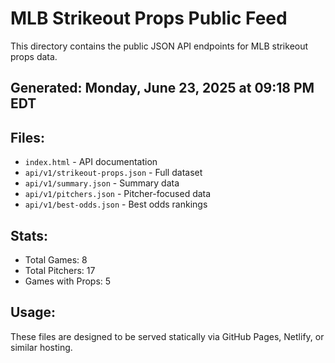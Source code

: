 # MLB Strikeout Props Public Feed

This directory contains the public JSON API endpoints for MLB strikeout props data.

## Generated: Monday, June 23, 2025 at 09:18 PM EDT

## Files:
- `index.html` - API documentation
- `api/v1/strikeout-props.json` - Full dataset
- `api/v1/summary.json` - Summary data
- `api/v1/pitchers.json` - Pitcher-focused data  
- `api/v1/best-odds.json` - Best odds rankings

## Stats:
- Total Games: 8
- Total Pitchers: 17
- Games with Props: 5

## Usage:
These files are designed to be served statically via GitHub Pages, Netlify, or similar hosting.
